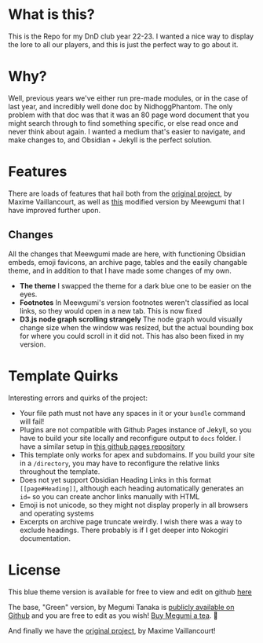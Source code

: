 # What is this?
This is the Repo for my DnD club year 22-23. I wanted a nice way to display the lore to all our players, and this is just the perfect way to go about it.

# Why?
Well, previous years we've either run pre-made modules, or in the case of last year, and incredibly well done doc by NidhoggPhantom. The only problem with that doc was that it was an 80 page word document that you might search through to find something specific, or else read once and never think about again. I wanted a medium that's easier to navigate, and make changes to, and Obsidian + Jekyll is the perfect solution.

# Features
There are loads of features that hail both from the [original project](https://github.com/maximevaillancourt/digital-garden-jekyll-template), by Maxime Vaillancourt, as well as [this](https://github.com/meewgumi/green-web-template/) modified version by Meewgumi that I have improved further upon.

## Changes
All the changes that Meewgumi made are here, with functioning Obsidian embeds, emoji favicons, an archive page, tables and the easily changable theme, and in addition to that I have made some changes of my own.
- **The theme** I swapped the theme for a dark blue one to be easier on the eyes.
- **Footnotes** In Meewgumi's version footnotes weren't classified as local links, so they would open in a new tab. This is now fixed
- **D3.js node graph scrolling strangely** The node graph would visually change size when the window was resized, but the actual bounding box for where you could scroll in it did not. This has also been fixed in my version.

# Template Quirks

Interesting errors and quirks of the project:

-   Your file path must not have any spaces in it or your `bundle` command will fail!
-   Plugins are not compatible with Github Pages instance of Jekyll, so you have to build your site locally and reconfigure output to `docs` folder. I have a similar setup in [this github pages repository](https://github.com/meewgumi/digital-garden-ghpages-template)
-   This template only works for apex and subdomains. If you build your site in a `/directory`, you may have to reconfigure the relative links throughout the template.
-   Does not yet support Obsidian Heading Links in this format `[[page#Heading]]`, although each heading automatically generates an `id=` so you can create anchor links manually with HTML
-   Emoji is not unicode, so they might not display properly in all browsers and operating systems
-   Excerpts on archive page truncate weirdly. I wish there was a way to exclude headings. There probably is if I get deeper into Nokogiri documentation.

# License
This blue theme version is available for free to view and edit on github [here](https://github.com/defyd/green-web-template)

The base, "Green" version, by Megumi Tanaka is [publicly available on Github](https://github.com/meewgumi/green-web-template) and you are free to edit as you wish! [Buy Megumi a tea](https://www.buymeacoffee.com/megumi). 🍵

And finally we have the [original project](https://github.com/maximevaillancourt/digital-garden-jekyll-template), by Maxime Vaillancourt!